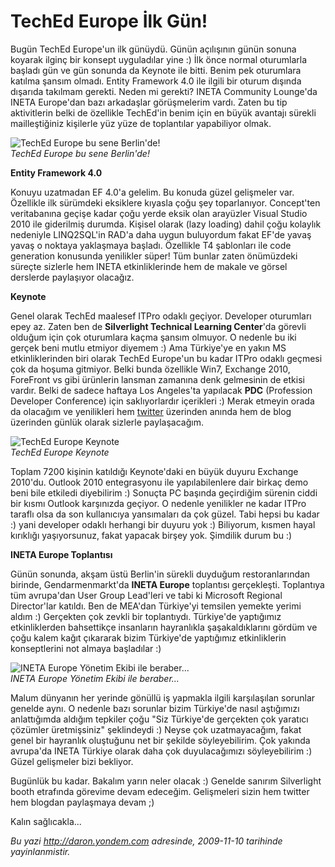 # TechEd Europe İlk Gün!
Bugün TechEd Europe'un ilk günüydü. Günün açılışının günün sonuna
koyarak ilginç bir konsept uyguladılar yine :) İlk önce normal
oturumlarla başladı gün ve gün sonunda da Keynote ile bitti. Benim pek
oturumlara katılma şansım olmadı. Entity Framework 4.0 ile ilgili bir
oturum dışında dışarıda takılmam gerekti. Neden mi gerekti? INETA
Community Lounge'da INETA Europe'dan bazı arkadaşlar görüşmelerim vardı.
Zaten bu tip aktivitlerin belki de özellikle TechEd'in benim için en
büyük avantajı sürekli mailleştiğiniz kişilerle yüz yüze de toplantılar
yapabiliyor olmak.

![TechEd Europe bu sene
Berlin'de!](media/TechEd_Europe_Ilk_Gun/09112009_1.jpg)\
*TechEd Europe bu sene Berlin'de!*

**Entity Framework 4.0**

Konuyu uzatmadan EF 4.0'a gelelim. Bu konuda güzel gelişmeler var.
Özellikle ilk sürümdeki eksiklere kıyasla çoğu şey toparlanıyor.
Concept'ten veritabanına geçişe kadar çoğu yerde eksik olan arayüzler
Visual Studio 2010 ile giderilmiş durumda. Kişisel olarak (lazy loading)
dahil çoğu kolaylık nedeniyle LINQ2SQL'in RAD'a daha uygun buluyordum
fakat EF'de yavaş yavaş o noktaya yaklaşmaya başladı. Özellikle T4
şablonları ile code generation konusunda yenilikler süper! Tüm bunlar
zaten önümüzdeki süreçte sizlerle hem INETA etkinliklerinde hem de
makale ve görsel derslerde paylaşıyor olacağız.

**Keynote**

Genel olarak TechEd maalesef ITPro odaklı geçiyor. Developer oturumları
epey az. Zaten ben de **Silverlight Technical Learning Center**'da
görevli olduğum için çok oturumlara kaçma şansım olmuyor. O nedenle bu
iki gerçek beni mutlu etmiyor diyemem :) Ama Türkiye'ye en yakın MS
etkinliklerinden biri olarak TechEd Europe'un bu kadar ITPro odaklı
geçmesi çok da hoşuma gitmiyor. Belki bunda özellikle Win7, Exchange
2010, ForeFront vs gibi ürünlerin lansman zamanına denk gelmesinin de
etkisi vardır. Belki de sadece haftaya Los Angeles'ta yapılacak **PDC**
(Profession Developer Conference) için saklıyorlardır içerikleri :)
Merak etmeyin orada da olacağım ve yenilikleri hem
[twitter](http://www.twitter.com/daronyondem) üzerinden anında hem de
blog üzerinden günlük olarak sizlerle paylaşacağım.

![TechEd Europe
Keynote](media/TechEd_Europe_Ilk_Gun/09112009_2.jpg)\
*TechEd Europe Keynote*

Toplam 7200 kişinin katıldığı Keynote'daki en büyük duyuru Exchange
2010'du. Outlook 2010 entegrasyonu ile yapılabilenlere dair birkaç demo
beni bile etkiledi diyebilirim :) Sonuçta PC başında geçirdiğim sürenin
ciddi bir kısmı Outlook karşınızda geçiyor. O nedenle yenilikler ne
kadar ITPro taraflı olsa da son kullanıcıya yansımaları da çok güzel.
Tabi hepsi bu kadar :) yani developer odaklı herhangi bir duyuru yok :)
Biliyorum, kısmen hayal kırıklığı yaşıyorsunuz, fakat yapacak birşey
yok. Şimdilik durum bu :)

**INETA Europe Toplantısı**

Günün sonunda, akşam üstü Berlin'in sürekli duyduğum restoranlarından
birinde, Gendarmenmarkt'da **INETA Europe** toplantısı gerçekleşti.
Toplantıya tüm avrupa'dan User Group Lead'leri ve tabi ki Microsoft
Regional Director'lar katıldı. Ben de MEA'dan Türkiye'yi temsilen
yemekte yerimi aldım :) Gerçekten çok zevkli bir toplantıydı. Türkiye'de
yaptığımız etkinliklerden bahsettikçe insanların hayranlıkla
şaşakaldıklarını gördüm ve çoğu kalem kağıt çıkararak bizim Türkiye'de
yaptığımız etkinliklerin konseptlerini not almaya başladılar :)

![INETA Europe Yönetim Ekibi ile
beraber...](media/TechEd_Europe_Ilk_Gun/09112009_3.jpg)\
*INETA Europe Yönetim Ekibi ile beraber...*

Malum dünyanın her yerinde gönüllü iş yapmakla ilgili karşılaşılan
sorunlar genelde aynı. O nedenle bazı sorunlar bizim Türkiye'de nasıl
aştığımızı anlattığımda aldığım tepkiler çoğu "Siz Türkiye'de gerçekten
çok yaratıcı çözümler üretmişsiniz" şeklindeydi :) Neyse çok
uzatmayacağım, fakat genel bir hayranlık oluştuğunu net bir şekilde
söyleyebilirim. Çok yakında avrupa'da INETA Türkiye olarak daha çok
duyulacağımızı söyleyebilirim :) Güzel gelişmeler bizi bekliyor.

Bugünlük bu kadar. Bakalım yarın neler olacak :) Genelde sanırım
Silverlight booth etrafında görevime devam edeceğim. Gelişmeleri sizin
hem twitter hem blogdan paylaşmaya devam ;)

Kalın sağlıcakla...



*Bu yazi http://daron.yondem.com adresinde, 2009-11-10 tarihinde yayinlanmistir.*
